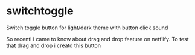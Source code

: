 # switchtoggle
Switch toggle button for light/dark theme with button click sound

So recentl i came to know about drag and drop feature on netflify. To test that drag and drop i creatd this button
